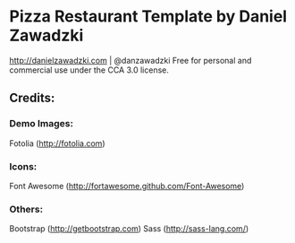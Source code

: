 # Pizza Restaurant Template by Daniel Zawadzki
http://danielzawadzki.com | @danzawadzki
Free for personal and commercial use under the CCA 3.0 license.



## Credits:

### Demo Images:
Fotolia (http://fotolia.com)

### Icons:
Font Awesome (http://fortawesome.github.com/Font-Awesome)

### Others:
Bootstrap (http://getbootstrap.com)
Sass (http://sass-lang.com/)